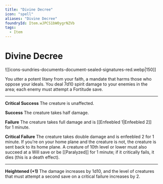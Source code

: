 ```yaml
---
title: "Divine Decree"
icon: "spell"
aliases: "Divine Decree"
foundryId: Item.wJPCS1bW0ygrNZVb
tags:
  - Item
---
```


# Divine Decree
![[icons-sundries-documents-document-sealed-signatures-red.webp|150]]

You utter a potent litany from your faith, a mandate that harms those who oppose your ideals. You deal 7d10 spirit damage to your enemies in the area; each enemy must attempt a Fortitude save.

* * *

**Critical Success** The creature is unaffected.

**Success** The creature takes half damage.

**Failure** The creature takes full damage and is [[Enfeebled 1|Enfeebled 2]] for 1 minute.

**Critical Failure** The creature takes double damage and is enfeebled 2 for 1 minute. If you're on your home plane and the creature is not, the creature is sent back to its home plane. A creature of 10th level or lower must also succeed at a Will save or be [[Paralyzed]] for 1 minute; if it critically fails, it dies (this is a death effect).

* * *

**Heightened (+1)** The damage increases by 1d10, and the level of creatures that must attempt a second save on a critical failure increases by 2.
